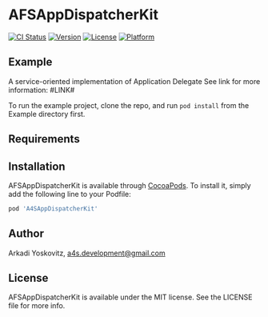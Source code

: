 # AFSAppDispatcherKit

[![CI Status](https://img.shields.io/travis/ArkadiGiniApps/A4SAppDispatcherKit.svg?style=flat)](https://travis-ci.org/ArkadiGiniApps/A4SAppDispatcherKit)
[![Version](https://img.shields.io/cocoapods/v/A4SAppDispatcherKit.svg?style=flat)](https://cocoapods.org/pods/A4SAppDispatcherKit)
[![License](https://img.shields.io/cocoapods/l/A4SAppDispatcherKit.svg?style=flat)](https://cocoapods.org/pods/A4SAppDispatcherKit)
[![Platform](https://img.shields.io/cocoapods/p/A4SAppDispatcherKit.svg?style=flat)](https://cocoapods.org/pods/A4SAppDispatcherKit)

## Example
A service-oriented implementation of Application Delegate
See link for more information: #LINK#

To run the example project, clone the repo, and run `pod install` from the Example directory first.

## Requirements

## Installation

AFSAppDispatcherKit is available through [CocoaPods](https://cocoapods.org). To install
it, simply add the following line to your Podfile:

```ruby
pod 'A4SAppDispatcherKit'
```

## Author

Arkadi Yoskovitz, a4s.development@gmail.com

## License

AFSAppDispatcherKit is available under the MIT license. See the LICENSE file for more info.
